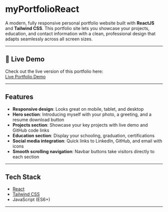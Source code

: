 # myPortfolioReact

A modern, fully responsive personal portfolio website built with **ReactJS** and **Tailwind CSS**. This portfolio site lets you showcase your projects, education, and contact information with a clean, professional design that adapts seamlessly across all screen sizes.

---

## 🚀 Live Demo

Check out the live version of this portfolio here:  
[Live Portfolio Demo](https://my-portfolio-react-lime.vercel.app/)



---

## Features

- **Responsive design**: Looks great on mobile, tablet, and desktop
- **Hero section**: Introducing myself with your photo, a greeting, and a resume download button
- **Projects section**: Showcase your key projects with live demo and GitHub code links
- **Education section**: Display your schooling, graduation, certifications
- **Social media integration**: Quick links to LinkedIn, GitHub, and email with icons
- **Smooth scrolling navigation**: Navbar buttons take visitors directly to each section

---

## Tech Stack

- [React](https://reactjs.org/)
- [Tailwind CSS](https://tailwindcss.com/)
- JavaScript (ES6+)

---

